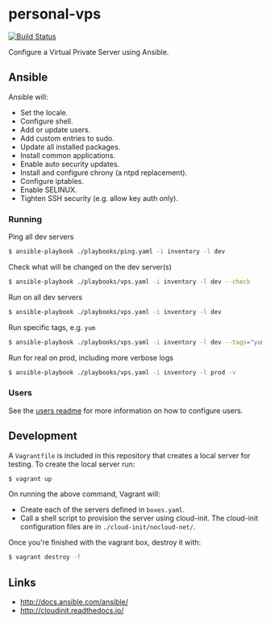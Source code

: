 # personal-vps

[![Build Status](https://travis-ci.org/craighurley/personal-vps.svg?branch=master)](https://travis-ci.org/craighurley/personal-vps)

Configure a Virtual Private Server using Ansible.

## Ansible

Ansible will:

- Set the locale.
- Configure shell.
- Add or update users.
- Add custom entries to sudo.
- Update all installed packages.
- Install common applications.
- Enable auto security updates.
- Install and configure chrony (a ntpd replacement).
- Configure iptables.
- Enable SELINUX.
- Tighten SSH security (e.g. allow key auth only).

### Running

Ping all dev servers

```sh
$ ansible-playbook ./playbooks/ping.yaml -i inventory -l dev
```

Check what will be changed on the dev server(s)

```sh
$ ansible-playbook ./playbooks/vps.yaml -i inventory -l dev --check
```

Run on all dev servers

```sh
$ ansible-playbook ./playbooks/vps.yaml -i inventory -l dev
```

Run specific tags, e.g. `yum`

```sh
$ ansible-playbook ./playbooks/vps.yaml -i inventory -l dev --tags="yum"
```

Run for real on prod, including more verbose logs

```sh
$ ansible-playbook ./playbooks/vps.yaml -i inventory -l prod -v
```

### Users

See the [users readme](roles/users/) for more information on how to configure users.

## Development

A `Vagrantfile` is included in this repository that creates a local server for testing.  To create the local server run:

```sh
$ vagrant up
```

On running the above command, Vagrant will:

- Create each of the servers defined in `boxes.yaml`.
- Call a shell script to provision the server using cloud-init.  The cloud-init configuration files are in `./cloud-init/nocloud-net/`.

Once you're finished with the vagrant box, destroy it with:

```sh
$ vagrant destroy -f
```

## Links

- <http://docs.ansible.com/ansible/>
- <http://cloudinit.readthedocs.io/>
